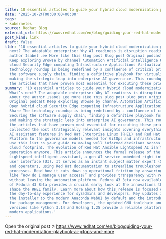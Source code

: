 ```yaml
---
title: 10 essential articles to guide your hybrid cloud modernization playbook
date: '2025-10-24T00:00:00+00:00'
tags:
- kubernetes
source: Redhat Blog
external_url: https://www.redhat.com/en/blog/guiding-your-red-hat-modernization-playbook-ai-gitops-and-more
post_kind: link
draft: false
tldr: '10 essential articles to guide your hybrid cloud modernization playbook What’s
  next? The adaptable enterprise: Why AI readiness is disruption readiness About the
  author Isabel Lee More like this Blog post Blog post Original podcast Original podcast
  Keep exploring Browse by channel Automation Artificial intelligence Open hybrid
  cloud Security Edge computing Infrastructure Applications Virtualization Share The
  technology roundup is being redefined by a confluence of critical priorities: Securing
  the software supply chain, finding a definitive playbook for virtualization, and
  making the strategic leap into enterprise AI governance. This roundup highlights
  the articles that have proven most essential for executing these priorities.'
summary: '10 essential articles to guide your hybrid cloud modernization playbook
  What’s next? The adaptable enterprise: Why AI readiness is disruption readiness
  About the author Isabel Lee More like this Blog post Blog post Original podcast
  Original podcast Keep exploring Browse by channel Automation Artificial intelligence
  Open hybrid cloud Security Edge computing Infrastructure Applications Virtualization
  Share The technology roundup is being redefined by a confluence of critical priorities:
  Securing the software supply chain, finding a definitive playbook for virtualization,
  and making the strategic leap into enterprise AI governance. This roundup highlights
  the articles that have proven most essential for executing these priorities. We’ve
  collected the most strategically relevant insights covering everything from new
  AI assistant features in Red Hat Enterprise Linux (RHEL) and Red Hat Ansible Automation
  Platform to the governance models needed for GitOps and infrastructure modernization.
  Use this list as your guide to making well-informed decisions across your hybrid
  cloud footprint. The evolution of Red Hat Ansible Lightspeed AI isn’t just for code
  generation anymore. This article announces the formal release of the Red Hat Ansible
  Lightspeed intelligent assistant, a gen AI service embedded right into the platform’s
  user interface (UI). It serves as an instant subject matter expert (SME) for administrators
  and operators, using Red Hat documentation to streamline troubleshooting and onboarding
  processes. Read how it cuts down on operational friction by answering critical questions
  like “How do I manage user access?” and provides transparency with referenced links—all
  without leaving the automation platform. Fedora 43 Beta now available The release
  of Fedora 43 Beta provides a crucial early look at the innovations that will ultimately
  shape the RHEL family. Learn more about how this release is focused on improving
  the day-to-day experience for sysadmins and developers. Key updates include moving
  the installer to the modern Anaconda WebUI by default and the introduction of DNF5
  for package management. For developers, the updated GNU toolchain and new language
  versions like Python 3.14 and Golang 1.25 provide a reliable platform for building
  modern applications.'
---
```

Open the original post ↗ https://www.redhat.com/en/blog/guiding-your-red-hat-modernization-playbook-ai-gitops-and-more
